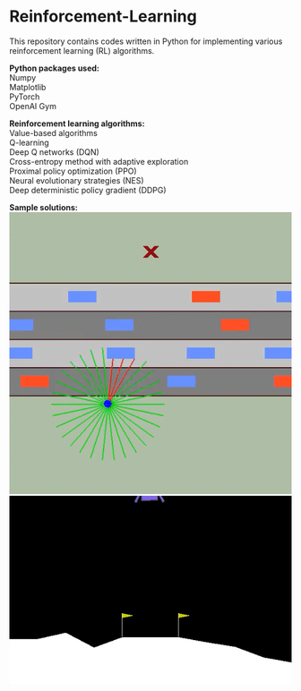 # Reinforcement-Learning
This repository contains codes written in Python for implementing various reinforcement learning (RL) algorithms.

**Python packages used:** <br />
Numpy <br />
Matplotlib <br />
PyTorch <br />
OpenAI Gym <br />

**Reinforcement learning algorithms:** <br />
Value-based algorithms <br />
Q-learning <br />
Deep Q networks (DQN) <br />
Cross-entropy method with adaptive exploration <br />
Proximal policy optimization (PPO) <br />
Neural evolutionary strategies (NES) <br />
Deep deterministic policy gradient (DDPG) <br />

**Sample solutions:** <br />
![](https://github.com/rprasan/Reinforcement-Learning/blob/main/Deep%20Q%20Learning/Results/Environment%202/Seed%206/Test%20Video.gif) <br />
![](https://github.com/rprasan/Reinforcement-Learning/blob/main/Blackbox%20Optimization%20Techniques/Environment%202/Seed%201/Test%20Video.gif) <br /><br />
